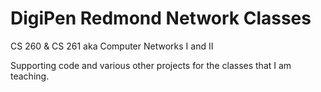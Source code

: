 # DigiPen Redmond Network Classes
CS 260 & CS 261 aka Computer Networks I and II

Supporting code and various other projects for the classes that I am teaching.
